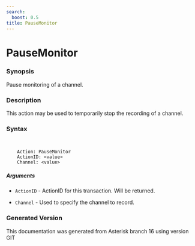 ```yaml
---
search:
  boost: 0.5
title: PauseMonitor
---
```


# PauseMonitor

### Synopsis

Pause monitoring of a channel.

### Description

This action may be used to temporarily stop the recording of a channel.<br>


### Syntax


```


    Action: PauseMonitor
    ActionID: <value>
    Channel: <value>

```
##### Arguments


* `ActionID` - ActionID for this transaction. Will be returned.<br>

* `Channel` - Used to specify the channel to record.<br>


### Generated Version

This documentation was generated from Asterisk branch 16 using version GIT 